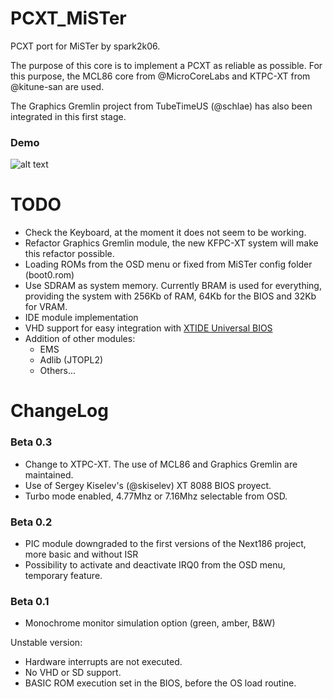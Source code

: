 # PCXT_MiSTer
PCXT port for MiSTer by spark2k06.

The purpose of this core is to implement a PCXT as reliable as possible. For this purpose, the MCL86 core from @MicroCoreLabs and KTPC-XT from @kitune-san are used.

The Graphics Gremlin project from TubeTimeUS (@schlae) has also been integrated in this first stage.

### Demo

![alt text](/demo/MiSTer_PCXT.gif "MiSTer PCXT")

# TODO

* Check the Keyboard, at the moment it does not seem to be working.
* Refactor Graphics Gremlin module, the new KFPC-XT system will make this refactor possible.
* Loading ROMs from the OSD menu or fixed from MiSTer config folder (boot0.rom)
* Use SDRAM as system memory. Currently BRAM is used for everything, providing the system with 256Kb of RAM, 64Kb for the BIOS and 32Kb for VRAM.
* IDE module implementation
* VHD support for easy integration with [XTIDE Universal BIOS](https://www.xtideuniversalbios.org/)
* Addition of other modules:
    * EMS
    * Adlib (JTOPL2)
    * Others...

# ChangeLog

### Beta 0.3

* Change to XTPC-XT. The use of MCL86 and Graphics Gremlin are maintained.
* Use of Sergey Kiselev's (@skiselev) XT 8088 BIOS proyect.
* Turbo mode enabled, 4.77Mhz or 7.16Mhz selectable from OSD.

### Beta 0.2

* PIC module downgraded to the first versions of the Next186 project, more basic and without ISR
* Possibility to activate and deactivate IRQ0 from the OSD menu, temporary feature.

### Beta 0.1

* Monochrome monitor simulation option (green, amber, B&W)

Unstable version:

* Hardware interrupts are not executed.
* No VHD or SD support.
* BASIC ROM execution set in the BIOS, before the OS load routine.
